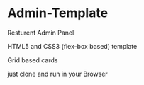 # Admin-Template
Resturent Admin Panel

HTML5 and CSS3 (flex-box based) template

Grid based cards

just clone and run in your Browser
